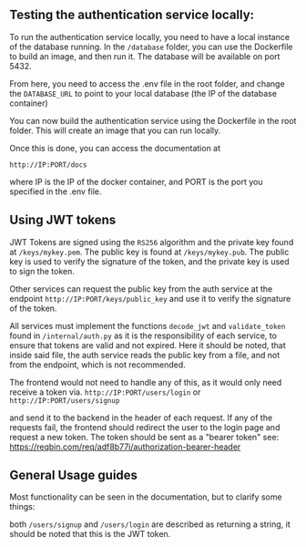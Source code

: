 
## Testing the authentication service locally:

To run the authentication service locally, you need to have a local instance of the database running. In the `/database` folder, you can use the Dockerfile to build an image, and then run it. The database will be available on port 5432.


From here, you need to access the .env file in the root folder, and change the `DATABASE_URL` to point to your local database (the IP of the database container)


You can now build the authentication service using the Dockerfile in the root folder. This will create an image that you can run locally.

Once this is done, you can access the documentation at  

`http://IP:PORT/docs`

where IP is the IP of the docker container, and PORT is the port you specified in the .env file.

## Using JWT tokens

JWT Tokens are signed using the `RS256` algorithm and the private key found at `/keys/mykey.pem`. The public key is found at `/keys/mykey.pub`. The public key is used to verify the signature of the token, and the private key is used to sign the token.

Other services can request the public key from the auth service at the endpoint
`http://IP:PORT/keys/public_key`
and use it to verify the signature of the token.

All services must implement the functions `decode_jwt` and `validate_token` found in `/internal/auth.py` as it is the responsibility of each service, to ensure that tokens are valid and not expired. Here it should be noted, that inside said file, the auth service reads the public key from a file, and not from the endpoint, which is not recommended.



The frontend would not need to handle any of this, as it would only need receive a token via.
`http://IP:PORT/users/login` or
`http://IP:PORT/users/signup`

and send it to the backend in the header of each request. If any of the requests fail, the frontend should redirect the user to the login page and request a new token. The token should be sent as a "bearer token" see: https://reqbin.com/req/adf8b77i/authorization-bearer-header

## General Usage guides

Most functionality can be seen in the documentation, but to clarify some things:

both `/users/signup` and `/users/login` are described as returning a string, it should be noted that this is the JWT token.

